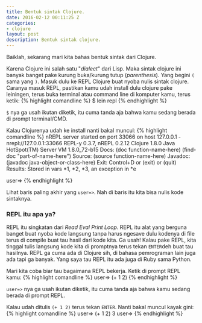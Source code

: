 ```yaml
---
title: Bentuk sintak Clojure.
date: 2016-02-12 00:11:25 Z
categories:
- clojure
layout: post
description: Bentuk sintak clojure.
---
```


Baiklah, sekarang mari kita bahas bentuk sintak dari Clojure. 

Karena Clojure ini salah satu "*dialect*" dari Lisp. Maka sintak clojure ini banyak banget pake kurung buka/kurung tutup (*parenthesis*). Yang begini `(` sama yang `)`. Masuk dulu ke REPL Clojure buat nyoba nulis sintak clojure. Caranya masuk REPL, pastikan kamu udah install dulu clojure pake leiningen, terus buka terminal atau command line di komputer kamu, terus ketik:
{% highlight comandline %}
$ lein repl
{% endhighlight %}

`$` nya ga usah ikutan diketik, itu cuma tanda aja bahwa kamu sedang berada di prompt terminal/CMD.

Kalau Clojurenya udah ke install nanti bakal muncul:
{% highlight comandline %}
nREPL server started on port 33066 on host 127.0.0.1 - nrepl://127.0.0.1:33066
REPL-y 0.3.7, nREPL 0.2.12
Clojure 1.8.0
Java HotSpot(TM) Server VM 1.8.0_72-b15
  Docs: (doc function-name-here)
        (find-doc "part-of-name-here")
Source: (source function-name-here)
Javadoc: (javadoc java-object-or-class-here)
  Exit: Control+D or (exit) or (quit)
Results: Stored in vars *1, *2, *3, an exception in *e

user=>
{% endhighlight %}

Lihat baris paling akhir yang `user=>`. Nah di baris itu kita bisa nulis kode sintaknya.

### **REPL itu apa ya?**

REPL itu singkatan dari *Read Eval Print Loop*. REPL itu alat yang berguna banget buat nyoba kode langsung tanpa harus ngesave dulu kodenya di file terus di compile buat tau hasil dari kode kita. Ga usah! Kalau pake REPL, kita tinggal tulis langsung kode kita di promptnya terus tekan `ENTER`deh buat tau hasilnya. REPL ga cuma ada di Clojure sih, di bahasa pemrograman lain juga ada tapi ga banyak. Yang saya tau REPL itu ada juga di Ruby sama Python.

Mari kita coba biar tau bagaimana REPL bekerja. Ketik di prompt REPL kamu:
{% highlight comandline %}
user=> (+ 1 2)
{% endhighlight %}

`user=>` nya ga usah ikutan diketik, itu cuma tanda aja bahwa kamu sedang berada di prompt REPL.

Kalau udah ditulis `(+ 1 2)` terus tekan `ENTER`. Nanti bakal muncul kayak gini:
{% highlight comandline %}
user=> (+ 1 2)
3
user=> 
{% endhighlight %}

